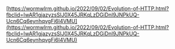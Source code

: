 [https://wormwlrm.github.io/2022/09/02/Evolution-of-HTTP.html?fbclid=IwAR1gjazyzsSlJ0X45JRKqLzDGiDnl9JNPkUQ-Ucn6Cq6eynhqvgFi6l4VMU](https://wormwlrm.github.io/2022/09/02/Evolution-of-HTTP.html?fbclid=IwAR1gjazyzsSlJ0X45JRKqLzDGiDnl9JNPkUQ-Ucn6Cq6eynhqvgFi6l4VMU)
